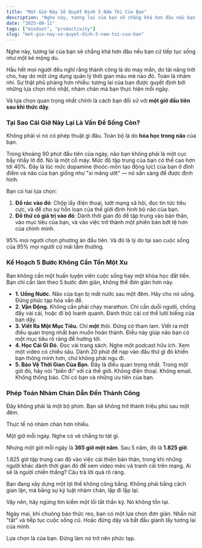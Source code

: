 ```yaml
---
title: "Một Giờ Này Sẽ Quyết Định 5 Năm Tới Của Bạn"
description: "Nghe này, tương lai của bạn sẽ chẳng khá hơn đâu nếu bạn cứ tiếp tục sống như một kẻ mộng du."
date: "2025-08-11"
tags: ["mindset", "productivity"]
slug: "mot-gio-nay-se-quyet-dinh-5-nam-toi-cua-ban"
---
```


Nghe này, tương lai của bạn sẽ chẳng khá hơn đâu nếu bạn cứ tiếp tục sống như một kẻ mộng du.

Hầu hết mọi người đều nghĩ rằng thành công là do may mắn, do tài năng trời cho, hay do một ứng dụng quản lý thời gian màu mè nào đó. Toàn là nhảm nhí. Sự thật phũ phàng hơn nhiều: tương lai của bạn được quyết định bởi những lựa chọn nhỏ nhặt, nhàm chán mà bạn thực hiện mỗi ngày.

Và lựa chọn quan trọng nhất chính là cách bạn đối xử với **một giờ đầu tiên sau khi thức dậy**.

### **Tại Sao Cái Giờ Này Lại Là Vấn Đề Sống Còn?**

Không phải vì nó có phép thuật gì đâu. Toàn bộ là do **hóa học trong não** của bạn.

Trong khoảng 90 phút đầu tiên của ngày, não bạn không phải là một cục bầy nhầy lờ đờ. Nó là một cỗ máy. Mức độ tập trung của bạn có thể cao hơn tới 40%. Đây là lúc mức dopamine (hoóc-môn tạo động lực) của bạn ở đỉnh điểm và não của bạn giống như "xi măng ướt" — nó sẵn sàng để được định hình.

Bạn có hai lựa chọn:

1.  **Đổ rác vào đó**: Chộp lấy điện thoại, lướt mạng xã hội, đọc tin tức tiêu cực, và để cho sự hỗn loạn của thế giới định hình bộ não của bạn.
2.  **Đổ thứ có giá trị vào đó**: Dành thời gian đó để tập trung vào bản thân, vào mục tiêu của bạn, và vào việc trở thành một phiên bản bớt tệ hơn của chính mình.

95% mọi người chọn phương án đầu tiên. Và đó là lý do tại sao cuộc sống của 95% mọi người cứ mãi tầm thường.

### **Kế Hoạch 5 Bước Không Cần Tốn Một Xu**

Bạn không cần một huấn luyện viên cuộc sống hay một khóa học đắt tiền. Bạn chỉ cần làm theo 5 bước đơn giản, không thể đơn giản hơn này.

-   **1. Uống Nước.** Não của bạn bị mất nước sau một đêm. Hãy cho nó uống. Đừng phức tạp hóa vấn đề.
-   **2. Vận Động.** Không cần phải chạy marathon. Chỉ cần duỗi người, chống đẩy vài cái, hoặc đi bộ loanh quanh. Đánh thức cái cơ thể lười biếng của bạn dậy.
-   **3. Viết Ra Một Mục Tiêu.** Chỉ **một** thôi. Đừng có tham lam. Viết ra một điều quan trọng nhất bạn muốn hoàn thành. Điều này giúp não bạn có một mục tiêu rõ ràng để hướng tới.
-   **4. Học Cái Gì Đó.** Đọc vài trang sách. Nghe một podcast hữu ích. Xem một video có chiều sâu. Dành 20 phút để nạp vào đầu thứ gì đó khiến bạn thông minh hơn, chứ không phải ngu đi.
-   **5. Bảo Vệ Thời Gian Của Bạn.** Đây là điều quan trọng nhất. Trong một giờ đó, hãy nói "biến đi" với cả thế giới. Không điện thoại. Không email. Không thông báo. Chỉ có bạn và những ưu tiên của bạn.

### **Phép Toán Nhàm Chán Dẫn Đến Thành Công**

Đây không phải là một bộ phim. Bạn sẽ không trở thành triệu phú sau một đêm.

Thực tế nó nhàm chán hơn nhiều.

Một giờ mỗi ngày. Nghe có vẻ chẳng to tát gì.

Nhưng một giờ mỗi ngày là **365 giờ một năm**. Sau 5 năm, đó là **1.825 giờ**.

1.825 giờ tập trung cao độ vào việc cải thiện bản thân, trong khi những người khác dành thời gian đó để xem video mèo và tranh cãi trên mạng. Ai sẽ là người chiến thắng? Câu trả lời quá rõ ràng.

Bạn đang xây dựng một lợi thế không công bằng. Không phải bằng cách gian lận, mà bằng sự kỷ luật nhàm chán, lặp đi lặp lại.

Vậy nên, hãy ngừng tìm kiếm một lối tắt thần kỳ. Nó không tồn tại.

Ngày mai, khi chuông báo thức reo, bạn có một lựa chọn đơn giản. Nhấn nút "tắt" và tiếp tục cuộc sống cũ. Hoặc đứng dậy và bắt đầu giành lấy tương lai của mình.

Lựa chọn là của bạn. Đừng làm nó trở nên phức tạp.
